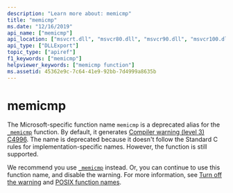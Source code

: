 ```yaml
---
description: "Learn more about: memicmp"
title: "memicmp"
ms.date: "12/16/2019"
api_name: ["memicmp"]
api_location: ["msvcrt.dll", "msvcr80.dll", "msvcr90.dll", "msvcr100.dll", "msvcr100_clr0400.dll", "msvcr110.dll", "msvcr110_clr0400.dll", "msvcr120.dll", "msvcr120_clr0400.dll", "ucrtbase.dll"]
api_type: ["DLLExport"]
topic_type: ["apiref"]
f1_keywords: ["memicmp"]
helpviewer_keywords: ["memicmp function"]
ms.assetid: 45362e9c-7c64-41e9-92bb-7d4999a8635b
---
```

# memicmp

The Microsoft-specific function name `memicmp` is a deprecated alias for the [`_memicmp`](memicmp-memicmp-l.md) function. By default, it generates [Compiler warning (level 3) C4996](../../error-messages/compiler-warnings/compiler-warning-level-3-c4996.md). The name is deprecated because it doesn't follow the Standard C rules for implementation-specific names. However, the function is still supported.

We recommend you use [`_memicmp`](memicmp-memicmp-l.md) instead. Or, you can continue to use this function name, and disable the warning. For more information, see [Turn off the warning](../../error-messages/compiler-warnings/compiler-warning-level-3-c4996.md#turn-off-the-warning) and [POSIX function names](../../error-messages/compiler-warnings/compiler-warning-level-3-c4996.md#posix-function-names).
